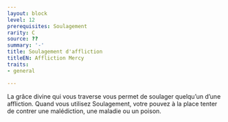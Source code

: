 ```yaml
---
layout: block
level: 12
prerequisites: Soulagement
rarity: C
source: ??
summary: '-'
title: Soulagement d'affliction
titleEN: Affliction Mercy
traits:
- general

---
```


<p>La grâce divine qui vous traverse vous permet de soulager quelqu’un d’une affliction. Quand vous utilisez Soulagement, votre pouvez à la place tenter de contrer une malédiction, une maladie ou un poison.</p>